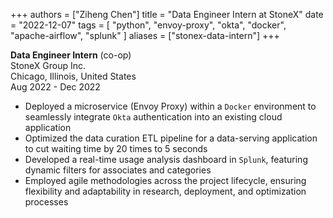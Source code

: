+++
authors = ["Ziheng Chen"]
title = "Data Engineer Intern at StoneX"
date = "2022-12-07"
tags = [
    "python", "envoy-proxy", "okta", 
    "docker", "apache-airflow",
    "splunk"
]
aliases = ["stonex-data-intern"]
+++
 
**Data Engineer Intern** (co-op)  
StoneX Group Inc.  
Chicago, Illinois, United States  
Aug 2022 - Dec 2022   
- Deployed a microservice (Envoy Proxy) within a `Docker` environment to seamlessly integrate `Okta` authentication into an existing cloud application
- Optimized the data curation ETL pipeline for a data-serving application to cut waiting time by 20 times to 5 seconds
- Developed a real-time usage analysis dashboard in `Splunk`, featuring dynamic filters for associates and categories
- Employed agile methodologies across the project lifecycle, ensuring flexibility and adaptability in research, deployment, and optimization processes


